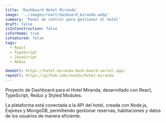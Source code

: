 ```yaml
---
title: 'Dashboard Hotel Miranda'
image: '../images/react/dasboard_miranda.webp'
summary: 'Panel de control para gestionar el hotel'
draft: false
isInConstruction: false
isForHome: true
isFeatured: false
tags:
  - React
  - TypeScript
  - JavaScript
  - Redux

demoUrl: https://hotel-miranda-dash-board.vercel.app/
repoUrl: https://github.com/JoseIu/hotel-miranda
---
```


Proyecto de Dashboard para el Hotel Miranda, desarrollado con React, TypeScript, Redux y Styled Modules.

La plataforma está conectada a la API del hotel, creada con Node.js, Express y MongoDB, permitiendo gestionar reservas, habitaciones y datos de los usuarios de manera eficiente.
